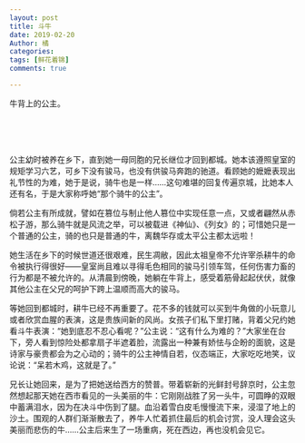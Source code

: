 ```yaml
---
layout: post
title: 斗牛
date: 2019-02-20
Author: 橘
categories: 
tags: [鲜花着锦]
comments: true

---
```




牛背上的公主。

<br>

<br>

<br>

公主幼时被养在乡下，直到她一母同胞的兄长继位才回到都城。她本该遵照皇室的规矩学习六艺，可乡下没有骏马，也没有供骏马奔跑的驰道。看顾她的嬷嬷表现出礼节性的为难，她于是说，骑牛也是一样……这句难堪的回复传遍京城，比她本人还有名，于是大家称呼她“那个骑牛的公主”。

倘若公主有所成就，譬如在篡位与制止他人篡位中实现任意一点，又或者翩然从赤松子游，那么骑牛就是风流之举，可以被载进《神仙》、《列女》的；可惜她只是一个普通的公主，骑的也只是普通的牛，离魏华存或太平公主都太远啦！

她生活在乡下的时候世道还很艰难，民生凋敝，因此太祖皇帝不允许宰杀耕牛的命令被执行得很好——皇室尚且难以寻得毛色相同的骏马引领车驾，任何伤害力畜的行为都是不被允许的。从清晨到傍晚，她躺在牛背上，感受着筋骨起起伏伏，就像其他公主在父兄的呵护下跨上温顺而高大的骏马。

等她回到都城时，耕牛已经不再重要了。花不多的钱就可以买到牛角做的小玩意儿或者欣赏血腥的表演，这是贵族间新的风尚。女孩子们私下里打赌，背着父兄约她看斗牛表演：“她到底忍不忍心看呢？”公主说：“这有什么为难的？”大家坐在台下，旁人看到惊险处都拿扇子半遮着脸，流露出一种兼有娇怯与企盼的面貌，这是诗家与豪贵都会为之心动的；骑牛的公主神情自若，仪态端正，大家吃吃地笑，议论说：“呆若木鸡，这就是了。”

兄长让她回来，是为了把她送给西方的赞普。带着崭新的光鲜封号辞京时，公主忽然想起那天她在西市看见的一头美丽的牛：它刚刚战胜了另一头牛，可圆睁的双眼中蓄满泪水，因为在决斗中伤到了腿。血沿着雪白皮毛慢慢流下来，浸湿了地上的沙土。围观的人群们渐渐散去了，养牛人忙着抓住最后的机会讨赏，没人理会这头美丽而悲伤的牛……公主后来生了一场重病，死在西边，再也没机会见它。



